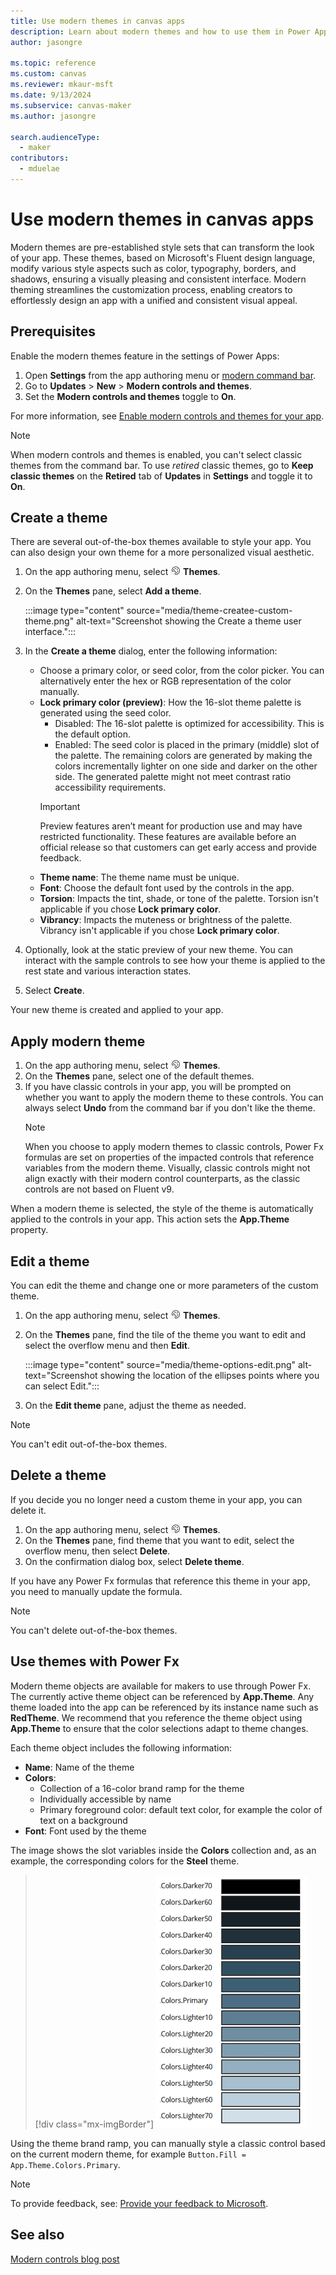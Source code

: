 ```yaml
---
title: Use modern themes in canvas apps
description: Learn about modern themes and how to use them in Power Apps.
author: jasongre

ms.topic: reference
ms.custom: canvas
ms.reviewer: mkaur-msft
ms.date: 9/13/2024
ms.subservice: canvas-maker
ms.author: jasongre

search.audienceType:
  - maker
contributors:
  - mduelae
---
```


# Use modern themes in canvas apps

Modern themes are pre-established style sets that can transform the look of your app. These themes, based on Microsoft's Fluent design language, modify various style aspects such as color, typography, borders, and shadows, ensuring a visually pleasing and consistent interface. Modern theming streamlines the customization process, enabling creators to effortlessly design an app with a unified and consistent visual appeal.

## Prerequisites

Enable the modern themes feature in the settings of Power Apps:

1. Open **Settings** from the app authoring menu or [modern command bar](../../power-apps-studio.md#1--power-apps-studio-modern-command-bar).
1. Go to **Updates** > **New** > **Modern controls and themes**.
1. Set the **Modern controls and themes** toggle to **On**.

For more information, see [Enable modern controls and themes for your app](overview-modern-controls.md#enable-modern-controls-and-themes-for-your-app).

> [!NOTE]
> When modern controls and themes is enabled, you can't select classic themes from the command bar. To use *retired* classic themes, go to **Keep classic themes** on the **Retired** tab of **Updates**  in **Settings** and toggle it to **On**.

## Create a theme

There are several out-of-the-box themes available to style your app. You can also design your own theme for a more personalized visual aesthetic.

1. On the app authoring menu, select ![Themes icon](media/theme-icon.png) **Themes**.
1. On the **Themes** pane, select **Add a theme**.

    :::image type="content" source="media/theme-createe-custom-theme.png" alt-text="Screenshot showing the Create a theme user interface.":::

1. In the **Create a theme** dialog, enter the following information:
   - Choose a primary color, or seed color, from the color picker. You can alternatively enter the hex or RGB representation of the color manually.
   - **Lock primary color (preview)**: How the 16-slot theme palette is generated using the seed color.
     - Disabled: The 16-slot palette is optimized for accessibility. This is the default option.
     - Enabled: The seed color is placed in the primary (middle) slot of the palette. The remaining colors are generated by making the colors incrementally lighter on one side and darker on the other side. The generated palette might not meet contrast ratio accessibility requirements.  
      > [!IMPORTANT]
      > Preview features aren’t meant for production use and may have restricted functionality. These features are available before an official release so that customers can get early access and provide feedback.
   - **Theme name**: The theme name must be unique.
   - **Font**: Choose the default font used by the controls in the app.
   - **Torsion**: Impacts the tint, shade, or tone of the palette. Torsion isn't applicable if you chose **Lock primary color**.  
   - **Vibrancy**: Impacts the muteness or brightness of the palette. Vibrancy isn't applicable if you chose **Lock primary color**.  
1. Optionally, look at the static preview of your new theme. You can interact with the sample controls to see how your theme is applied to the rest state and various interaction states.
1. Select **Create**.

Your new theme is created and applied to your app.

## Apply modern theme

1. On the app authoring menu, select ![Themes icon](media/theme-icon.png) **Themes**.
2. On the **Themes** pane, select one of the default themes.
3. If you have classic controls in your app, you will be prompted on whether you want to apply the modern theme to these controls. You can always select **Undo** from the command bar if you don't like the theme.
   > [!NOTE]
   > When you choose to apply modern themes to classic controls, Power Fx formulas are set on properties of the impacted controls that reference variables from the modern theme. Visually, classic controls might not align exactly with their modern control counterparts, as the classic controls are not based on Fluent v9.

When a modern theme is selected, the style of the theme is automatically applied to the controls in your app. This action sets the **App.Theme** property.

## Edit a theme

You can edit the theme and change one or more parameters of the custom theme.

1. On the app authoring menu, select ![Themes icon](media/theme-icon.png) **Themes**.

1. On the **Themes** pane, find the tile of the theme you want to edit and select the overflow menu and then **Edit**.

   :::image type="content" source="media/theme-options-edit.png" alt-text="Screenshot showing the location of the ellipses points where you can select Edit.":::

1. On the **Edit theme** pane, adjust the theme as needed.

> [!NOTE]
> You can't edit out-of-the-box themes.

## Delete a theme

If you decide you no longer need a custom theme in your app, you can delete it.

1. On the app authoring menu, select ![Themes icon](media/theme-icon.png) **Themes**.
1. On the **Themes** pane, find theme that you want to edit, select the overflow menu, then select **Delete**.
1. On the confirmation dialog box, select **Delete theme**.

If you have any Power Fx formulas that reference this theme in your app, you need to manually update the formula.

> [!NOTE]
> You can't delete out-of-the-box themes.

## Use themes with Power Fx

Modern theme objects are available for makers to use through Power Fx. The currently active theme object can be referenced by **App.Theme**. Any theme loaded into the app can be referenced by its instance name such as **RedTheme**. We recommend that you reference the theme object using **App.Theme** to ensure that the color selections adapt to theme changes.  

Each theme object includes the following information:

- **Name**: Name of the theme
- **Colors**:
  - Collection of a 16-color brand ramp for the theme
  - Individually accessible by name
  - Primary foreground color: default text color, for example the color of text on a background
- **Font**: Font used by the theme

The image shows the slot variables inside the **Colors** collection and, as an example, the corresponding colors for the **Steel** theme.  
> [!div class="mx-imgBorder"]
> ![Turn on modern controls](media/modern-themes-color-ramp.png)

Using the theme brand ramp, you can manually style a classic control based on the current modern theme, for example `Button.Fill = App.Theme.Colors.Primary`.

> [!NOTE]
> To provide feedback, see: [Provide your feedback to Microsoft](overview-modern-controls.md#provide-feedback-to-microsoft).

## See also

[Modern controls blog post](https://go.microsoft.com/fwlink/?linkid=2229189)
